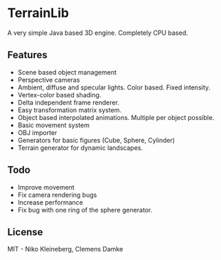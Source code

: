 TerrainLib
==========

A very simple Java based 3D engine. Completely CPU based.

## Features

* Scene based object management
* Perspective cameras
* Ambient, diffuse and specular lights. Color based. Fixed intensity.
* Vertex-color based shading.
* Delta independent frame renderer.
* Easy transformation matrix system.
* Object based interpolated animations. Multiple per object possible.
* Basic movement system
* OBJ importer
* Generators for basic figures (Cube, Sphere, Cylinder)
* Terrain generator for dynamic landscapes.

## Todo

* Improve movement
* Fix camera rendering bugs
* Increase performance
* Fix bug with one ring of the sphere generator.

## License

MIT - Niko Kleineberg, Clemens Damke
